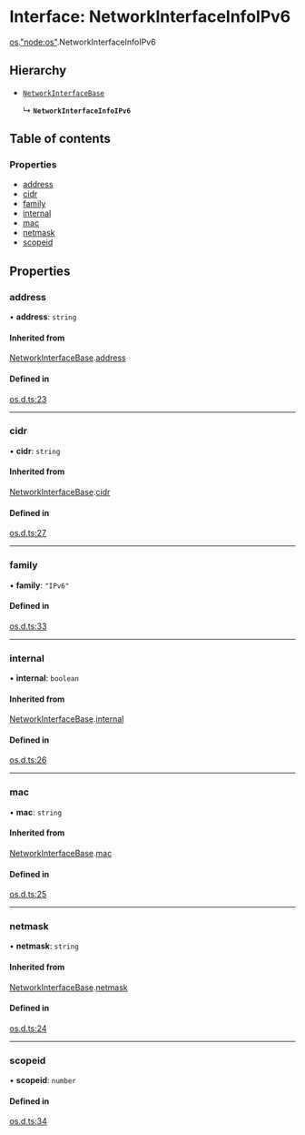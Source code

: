 # Interface: NetworkInterfaceInfoIPv6

[os](../modules/os.md).["node:os"](../modules/os._node_os_.md).NetworkInterfaceInfoIPv6

## Hierarchy

- [`NetworkInterfaceBase`](os._os_.NetworkInterfaceBase.md)

  ↳ **`NetworkInterfaceInfoIPv6`**

## Table of contents

### Properties

- [address](os._node_os_.NetworkInterfaceInfoIPv6.md#address)
- [cidr](os._node_os_.NetworkInterfaceInfoIPv6.md#cidr)
- [family](os._node_os_.NetworkInterfaceInfoIPv6.md#family)
- [internal](os._node_os_.NetworkInterfaceInfoIPv6.md#internal)
- [mac](os._node_os_.NetworkInterfaceInfoIPv6.md#mac)
- [netmask](os._node_os_.NetworkInterfaceInfoIPv6.md#netmask)
- [scopeid](os._node_os_.NetworkInterfaceInfoIPv6.md#scopeid)

## Properties

### address

• **address**: `string`

#### Inherited from

[NetworkInterfaceBase](os._os_.NetworkInterfaceBase.md).[address](os._os_.NetworkInterfaceBase.md#address)

#### Defined in

[os.d.ts:23](https://github.com/goodcodedev/bun-types/blob/8bd1b3a/os.d.ts#L23)

___

### cidr

• **cidr**: `string`

#### Inherited from

[NetworkInterfaceBase](os._os_.NetworkInterfaceBase.md).[cidr](os._os_.NetworkInterfaceBase.md#cidr)

#### Defined in

[os.d.ts:27](https://github.com/goodcodedev/bun-types/blob/8bd1b3a/os.d.ts#L27)

___

### family

• **family**: ``"IPv6"``

#### Defined in

[os.d.ts:33](https://github.com/goodcodedev/bun-types/blob/8bd1b3a/os.d.ts#L33)

___

### internal

• **internal**: `boolean`

#### Inherited from

[NetworkInterfaceBase](os._os_.NetworkInterfaceBase.md).[internal](os._os_.NetworkInterfaceBase.md#internal)

#### Defined in

[os.d.ts:26](https://github.com/goodcodedev/bun-types/blob/8bd1b3a/os.d.ts#L26)

___

### mac

• **mac**: `string`

#### Inherited from

[NetworkInterfaceBase](os._os_.NetworkInterfaceBase.md).[mac](os._os_.NetworkInterfaceBase.md#mac)

#### Defined in

[os.d.ts:25](https://github.com/goodcodedev/bun-types/blob/8bd1b3a/os.d.ts#L25)

___

### netmask

• **netmask**: `string`

#### Inherited from

[NetworkInterfaceBase](os._os_.NetworkInterfaceBase.md).[netmask](os._os_.NetworkInterfaceBase.md#netmask)

#### Defined in

[os.d.ts:24](https://github.com/goodcodedev/bun-types/blob/8bd1b3a/os.d.ts#L24)

___

### scopeid

• **scopeid**: `number`

#### Defined in

[os.d.ts:34](https://github.com/goodcodedev/bun-types/blob/8bd1b3a/os.d.ts#L34)
